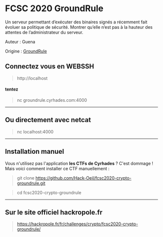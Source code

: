 # FCSC 2020 GroundRule

Un serveur permettant d’exécuter des binaires signés a récemment fait évoluer sa politique de sécurité. Montrer qu’elle n’est pas à la hauteur des attentes de l’administrateur du serveur.


Auteur : Guena

Origine : [GroundRule](https://hackropole.fr/fr/challenges/crypto/fcsc2020-crypto-groundrule/)


## Connectez vous en WEBSSH
> http://localhost

#### tentez 
> nc groundrule.cyrhades.com:4000


-----------

## Ou directement avec netcat
> nc localhost:4000

-----------

## Installation manuel
Vous n'utilisez pas l'application **les CTFs de Cyrhades** ? C'est dommage !
Mais voici comment installer ce CTF manuellement :

> git clone https://github.com/Hack-Oeil/fcsc2020-crypto-groundrule.git

> cd fcsc2020-crypto-groundrule


-----------

## Sur le site officiel hackropole.fr
> https://hackropole.fr/fr/challenges/crypto/fcsc2020-crypto-groundrule/